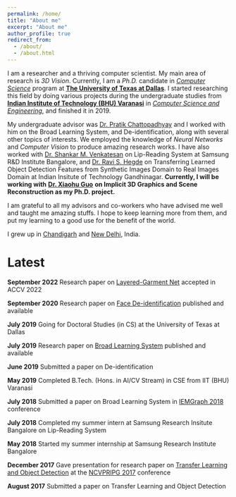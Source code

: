 ```yaml
---
permalink: /home/
title: "About me"
excerpt: "About me"
author_profile: true
redirect_from: 
  - /about/
  - /about.html
---
```


I am a researcher and a thriving computer scientist. My main area of research is *3D Vision*. Currently, I am a *Ph.D.* candidate in [*Computer Science*](https://cs.utdallas.edu/) program at [**The University of Texas at Dallas**](https://utdallas.edu/). I started researching this field by doing various projects during the undergraduate studies from [**Indian Institute of Technology (BHU) Varanasi**](https://iitbhu.ac.in/) in [*Computer Science and Engineering*](https://iitbhu.ac.in/cse/), and finished it in 2019.

My undergraduate advisor was [Dr. Pratik Chattopadhyay](https://www.iitbhu.ac.in/dept/cse/people/pratikcse) and I worked with him on the Broad Learning System, and De-identification, along with several other topics of interests. We employed the knowledge of *Neural Networks* and *Computer Vision* to produce amazing research works. I have also worked with [Dr. Shankar M. Venkatesan](https://scholar.google.com/citations?hl=en&user=HFm0RpIAAAAJ) on Lip-Reading System at Samsung R&D Institute Bangalore, and [Dr. Ravi S. Hegde](https://www.iitgn.ac.in/faculty/electrical/ravi.htm) on Transferring Learned Object Detection Features from Synthetic Images Domain to Real Images Domain at Indian Insitute of Technology Gandhinagar. **Currently, I will be working with** [**Dr. Xiaohu Guo**](https://www.utdallas.edu/~xguo/) **on Implicit 3D Graphics and Scene Reconstruction as my Ph.D. project.**

I am grateful to all my advisors and co-workers who have advised me well and taught me amazing stuffs. I hope to keep learning more from them, and put my learning to a good use for the benefit of the world.

I grew up in [Chandigarh](https://en.wikipedia.org/wiki/Chandigarh) and [New Delhi](https://en.wikipedia.org/wiki/New_Delhi), India.




# Latest

**September 2022** Research paper on [Layered-Garment Net](https://openaccess.thecvf.com/content/ACCV2022/html/Aggarwal_Layered-Garment_Net_Generating_Multiple_Implicit_Garment_Layers_from_a_Single_ACCV_2022_paper.html) accepted in ACCV 2022

**September 2020** Research paper on [Face De-identification](https://ieeexplore.ieee.org/abstract/document/9216358) published and available

**July 2019** Going for Doctoral Studies (in CS) at the University of Texas at Dallas

**July 2019** Research paper on [Broad Learning System](https://link.springer.com/chapter/10.1007/978-981-13-7403-6_31) published and available

**June 2019** Submitted a paper on De-identification

**May 2019** Completed B.Tech. (Hons. in AI/CV Stream) in CSE from IIT (BHU) Varanasi

**July 2018** Submitted a paper on Broad Learning System in [IEMGraph 2018](http://iem.edu.in/iemgraph2018/) conference

**July 2018** Completed my summer intern at Samsung Research Insitute Bangalore on Lip-Reading System

**May 2018** Started my summer internship at Samsung Research Institute Bangalore

**December 2017** Gave presentation for research paper on [Transfer Learning and Object Detection](https://link.springer.com/chapter/10.1007/978-981-13-0020-2_45) at the [NCVPRIPG 2017](http://ncvpripg.iitmandi.ac.in/) conference

**August 2017** Submitted a paper on Transfer Learning and Object Detection
